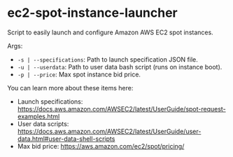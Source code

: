 # ec2-spot-instance-launcher
Script to easily launch and configure Amazon AWS EC2 spot instances.

Args:
- `-s | --specifications`: Path to launch specification JSON file.
- `-u | --userdata`: Path to user data bash script (runs on instance boot).
- `-p | --price`: Max spot instance bid price.

You can learn more about these items here:
- Launch specifications: https://docs.aws.amazon.com/AWSEC2/latest/UserGuide/spot-request-examples.html
- User data scripts: https://docs.aws.amazon.com/AWSEC2/latest/UserGuide/user-data.html#user-data-shell-scripts
- Max bid price: https://aws.amazon.com/ec2/spot/pricing/ 
